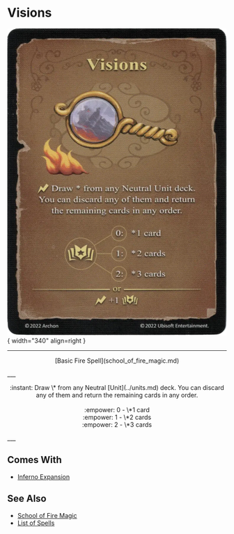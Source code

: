 # Visions

![Visions](../assets/spells-visions.webp){ width="340" align=right }

___
<p style="text-align: center;" markdown>[Basic Fire Spell](school_of_fire_magic.md)</p>
___
<p style="text-align: center;" markdown>:instant: Draw \* from any Neutral [Unit](../units.md) deck. You can discard any of them and return the remaining cards in any order.<br><br>:empower: 0 - \*1 card<br>:empower: 1 - \*2 cards<br>:empower: 2 - \*3 cards</p>
___


## Comes With

- [Inferno Expansion](../content.md)


## See Also

- [School of Fire Magic](school_of_fire_magic.md)
- [List of Spells](../spells.md)
